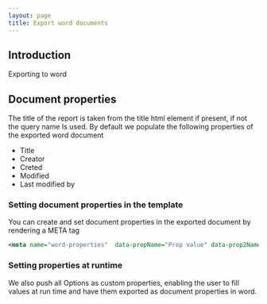 ```yaml
---
layout: page
title: Export word documents 
---
```


## Introduction
Exporting to word 



## Document properties 
The title of the report is taken from the title html element if present, if not the query name Is used. 
By default we populate the following properties  of the exported word document 
*	Title
*	Creator
*	Creted
*	Modified 
*	Last modified by 


### Setting document properties in the template 
You can create and set document properties in the exported document by rendering a META tag 
```xml
<meta name="word-properties"  data-propName="Prop value" data-prop2Name="prop 2 value"/>
```


### Setting properties at runtime 
We also push all Options as custom properties, enabling the user to fill values at run time and have them exported as document properties in word. 



